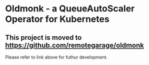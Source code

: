 # Oldmonk - a QueueAutoScaler Operator for Kubernetes

## This project is moved to https://github.com/remotegarage/oldmonk

Please refer to link above for futhur development.
